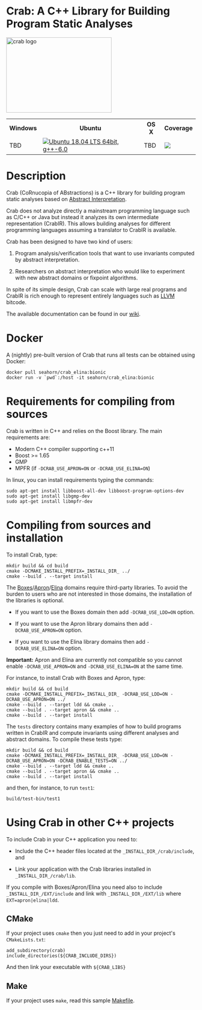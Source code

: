 # Crab: A C++ Library for Building Program Static Analyses #

<img src="http://i.imgur.com/IDKhq5h.png" alt="crab logo" width=280 height=200 />

<table>
  <tr>
    <th>Windows</th><th>Ubuntu</th><th>OS X</th><th>Coverage</th>
  </tr>
    <td>TBD</td>
    <td> <a href="https://github.com/seahorn/crab/actions"><img src="https://github.com/seahorn/crab/workflows/CI/badge.svg?branch=master" title="Ubuntu 18.04 LTS 64bit, g++-6.0"/></a> </td>
    <td>TBD</td>
    <td><a href="https://codecov.io/gh/seahorn/crab"><img src="https://codecov.io/gh/seahorn/crab/branch/master/graph/badge.svg" /></a></td>
  </tr>
</table>


# Description #

Crab (CoRnucopia of ABstractions) is a C++ library for building
program static analyses based on
[Abstract Interpretation](https://en.wikipedia.org/wiki/Abstract_interpretation).

Crab does not analyze directly a mainstream programming language such
as C/C++ or Java but instead it analyzes its own intermediate
representation (CrabIR). This allows building analyses for different
programming languages assuming a translator to CrabIR is available.

Crab has been designed to have two kind of users:

1.  Program analysis/verification tools that want to use invariants
    computed by abstract interpretation.

2.  Researchers on abstract interpretation who would like to
    experiment with new abstract domains or fixpoint algorithms.

In spite of its simple design, Crab can scale with large real programs
and CrabIR is rich enough to represent entirely languages such
as [LLVM](https://llvm.org/) bitcode.

The available documentation can be found in
our [wiki](https://github.com/seahorn/crab/wiki/Home).

# Docker # 

A (nightly) pre-built version of Crab that runs all tests can be
obtained using Docker:


``` shell
docker pull seahorn/crab_elina:bionic
docker run -v `pwd`:/host -it seahorn/crab_elina:bionic
```

# Requirements for compiling from sources #

Crab is written in C++ and relies on the Boost library. The main
requirements are:

- Modern C++ compiler supporting c++11
- Boost >= 1.65
- GMP 
- MPFR (if `-DCRAB_USE_APRON=ON` or `-DCRAB_USE_ELINA=ON`)

In linux, you can install requirements typing the commands:

	sudo apt-get install libboost-all-dev libboost-program-options-dev
    sudo apt-get install libgmp-dev
    sudo apt-get install libmpfr-dev	

# Compiling from sources and installation #

To install Crab, type:

	mkdir build && cd build
    cmake -DCMAKE_INSTALL_PREFIX=_INSTALL_DIR_ ../
    cmake --build . --target install 

The [Boxes](https://github.com/seahorn/ldd)/[Apron](https://github.com/antoinemine/apron)/[Elina](https://github.com/eth-sri/ELINA) domains require third-party libraries. To avoid
the burden to users who are not interested in those domains, the
installation of the libraries is optional.

- If you want to use the Boxes domain then add `-DCRAB_USE_LDD=ON` option.

- If you want to use the Apron library domains then add
  `-DCRAB_USE_APRON=ON` option.

- If you want to use the Elina library domains then add
  `-DCRAB_USE_ELINA=ON` option.

**Important:** Apron and Elina are currently not compatible so you
cannot enable `-DCRAB_USE_APRON=ON` and `-DCRAB_USE_ELINA=ON` at the same time. 
	
For instance, to install Crab with Boxes and Apron, type:

	mkdir build && cd build
    cmake -DCMAKE_INSTALL_PREFIX=_INSTALL_DIR_ -DCRAB_USE_LDD=ON -DCRAB_USE_APRON=ON ../
	cmake --build . --target ldd && cmake ..
	cmake --build . --target apron && cmake ..	
    cmake --build . --target install 	

The `tests` directory contains many examples of how to build programs
written in CrabIR and compute invariants using different analyses and
abstract domains. To compile these tests type:

	mkdir build && cd build
    cmake -DCMAKE_INSTALL_PREFIX=_INSTALL_DIR_ -DCRAB_USE_LDD=ON -DCRAB_USE_APRON=ON -DCRAB_ENABLE_TESTS=ON ../
	cmake --build . --target ldd && cmake ..
	cmake --build . --target apron && cmake ..	
    cmake --build . --target install 	

and then, for instance, to run `test1`:

    build/test-bin/test1

# Using Crab in other C++ projects #

To include Crab in your C++ application you need to:

- Include the C++ header files located at the
`_INSTALL_DIR_/crab/include`, and
 
- Link your application with the Crab libraries installed in
`_INSTALL_DIR_/crab/lib`.

If you compile with Boxes/Apron/Elina you need also to include
`_INSTALL_DIR_/EXT/include` and link with `_INSTALL_DIR_/EXT/lib`
where `EXT=apron|elina|ldd`.

## CMake ## 

If your project uses `cmake` then you just need to add in your project's `CMakeLists.txt`:

```
add_subdirectory(crab)
include_directories(${CRAB_INCLUDE_DIRS})
```

And then link your executable with `${CRAB_LIBS}`

## Make ## 

If your project uses `make`, read this
sample [Makefile](https://github.com/seahorn/crab/blob/master/external/Makefile).
